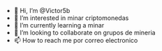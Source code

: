 - 👋 Hi, I’m @Victor5b
- 👀 I’m interested in  minar criptomonedas
- 🌱 I’m currently learning  a minar
- 💞️ I’m looking to collaborate on  grupos de mineria
- 📫 How to reach me  por correo electronico
        
<!---
Victor5b/Victor5b is a ✨ special ✨ repository because its `README.md` (this file) appears on your GitHub profile.
You can click the Preview link to take a look at your changes.
--->
